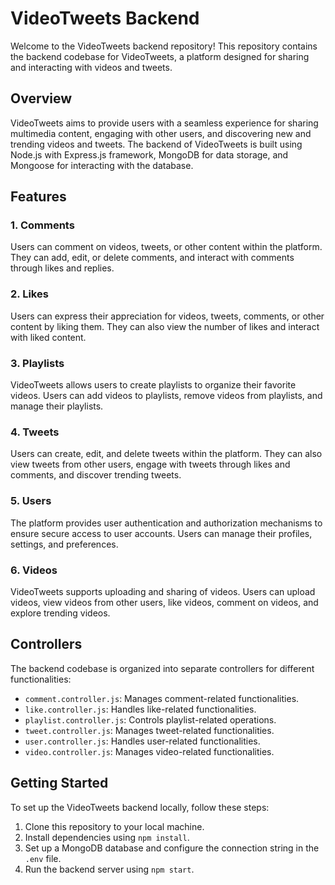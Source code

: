 # VideoTweets Backend


Welcome to the VideoTweets backend repository! This repository contains the backend codebase for VideoTweets, a platform designed for sharing and interacting with videos and tweets.

## Overview

VideoTweets aims to provide users with a seamless experience for sharing multimedia content, engaging with other users, and discovering new and trending videos and tweets. The backend of VideoTweets is built using Node.js with Express.js framework, MongoDB for data storage, and Mongoose for interacting with the database.

## Features

### 1. Comments

Users can comment on videos, tweets, or other content within the platform. They can add, edit, or delete comments, and interact with comments through likes and replies.

### 2. Likes

Users can express their appreciation for videos, tweets, comments, or other content by liking them. They can also view the number of likes and interact with liked content.

### 3. Playlists

VideoTweets allows users to create playlists to organize their favorite videos. Users can add videos to playlists, remove videos from playlists, and manage their playlists.

### 4. Tweets

Users can create, edit, and delete tweets within the platform. They can also view tweets from other users, engage with tweets through likes and comments, and discover trending tweets.

### 5. Users

The platform provides user authentication and authorization mechanisms to ensure secure access to user accounts. Users can manage their profiles, settings, and preferences.

### 6. Videos

VideoTweets supports uploading and sharing of videos. Users can upload videos, view videos from other users, like videos, comment on videos, and explore trending videos.

## Controllers

The backend codebase is organized into separate controllers for different functionalities:

- `comment.controller.js`: Manages comment-related functionalities.
- `like.controller.js`: Handles like-related functionalities.
- `playlist.controller.js`: Controls playlist-related operations.
- `tweet.controller.js`: Manages tweet-related functionalities.
- `user.controller.js`: Handles user-related functionalities.
- `video.controller.js`: Manages video-related functionalities.

## Getting Started

To set up the VideoTweets backend locally, follow these steps:

1. Clone this repository to your local machine.
2. Install dependencies using `npm install`.
3. Set up a MongoDB database and configure the connection string in the `.env` file.
4. Run the backend server using `npm start`.

